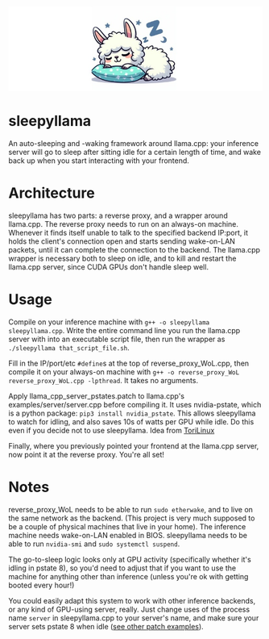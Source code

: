 ![sleepy llama](https://raw.githubusercontent.com/FarFetchd/sleepyllama/bc6d9d81686640683b912fcabc1d8dc51d0ed33c/sleepyllama.jpg)

# sleepyllama

An auto-sleeping and -waking framework around llama.cpp: your inference server will go to sleep after sitting idle for a certain length of time, and wake back up when you start interacting with your frontend.

# Architecture

sleepyllama has two parts: a reverse proxy, and a wrapper around llama.cpp. The reverse proxy needs to run on an always-on machine. Whenever it finds itself unable to talk to the specified backend IP:port, it holds the client's connection open and starts sending wake-on-LAN packets, until it can complete the connection to the backend. The llama.cpp wrapper is necessary both to sleep on idle, and to kill and restart the llama.cpp server, since CUDA GPUs don't handle sleep well.

# Usage

Compile on your inference machine with `g++ -o sleepyllama sleepyllama.cpp`. Write the entire command line you run the llama.cpp server with into an executable script file, then run the wrapper as `./sleepyllama that_script_file.sh`.

Fill in the IP/port/etc `#define`s at the top of reverse_proxy_WoL.cpp, then compile it on your always-on machine with `g++ -o reverse_proxy_WoL reverse_proxy_WoL.cpp -lpthread`. It takes no arguments.

Apply llama_cpp_server_pstates.patch to llama.cpp's examples/server/server.cpp before compiling it. It uses nvidia-pstate, which is a python package: `pip3 install nvidia_pstate`. This allows sleepyllama to watch for idling, and also saves 10s of watts per GPU while idle. Do this even if you decide not to use sleepyllama. Idea from [ToriLinux](https://github.com/sasha0552/ToriLinux)

Finally, where you previously pointed your frontend at the llama.cpp server, now point it at the reverse proxy. You're all set!

# Notes

reverse_proxy_WoL needs to be able to run `sudo etherwake`, and to live on the same network as the backend. (This project is very much supposed to be a couple of physical machines that live in your home). The inference machine needs wake-on-LAN enabled in BIOS. sleepyllama needs to be able to run `nvidia-smi` and `sudo systemctl suspend`.

The go-to-sleep logic looks only at GPU activity (specifically whether it's idling in pstate 8), so you'd need to adjust that if you want to use the machine for anything other than inference (unless you're ok with getting booted every hour!)

You could easily adapt this system to work with other inference backends, or any kind of GPU-using server, really. Just change uses of the process name `server` in sleepyllama.cpp to your server's name, and make sure your server sets pstate 8 when idle ([see other patch examples](https://github.com/sasha0552/ToriLinux/tree/main/airootfs/home/tori/.local/share/tori/patches)).
